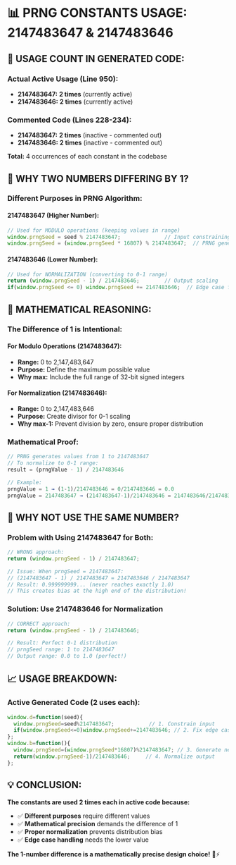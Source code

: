 # 📊 PRNG CONSTANTS USAGE: 2147483647 & 2147483646

## 🔢 **USAGE COUNT IN GENERATED CODE:**

### **Actual Active Usage (Line 950):**
- **2147483647:** **2 times** (currently active)
- **2147483646:** **2 times** (currently active)

### **Commented Code (Lines 228-234):**
- **2147483647:** **2 times** (inactive - commented out)
- **2147483646:** **2 times** (inactive - commented out)

**Total:** 4 occurrences of each constant in the codebase

## 🎯 **WHY TWO NUMBERS DIFFERING BY 1?**

### **Different Purposes in PRNG Algorithm:**

#### **2147483647 (Higher Number):**
```javascript
// Used for MODULO operations (keeping values in range)
window.prngSeed = seed % 2147483647;              // Input constraining
window.prngSeed = (window.prngSeed * 16807) % 2147483647;  // PRNG generation
```

#### **2147483646 (Lower Number):**
```javascript
// Used for NORMALIZATION (converting to 0-1 range)
return (window.prngSeed - 1) / 2147483646;        // Output scaling
if(window.prngSeed <= 0) window.prngSeed += 2147483646;  // Edge case fix
```

## 🧮 **MATHEMATICAL REASONING:**

### **The Difference of 1 is Intentional:**

#### **For Modulo Operations (2147483647):**
- **Range:** 0 to 2,147,483,647
- **Purpose:** Define the maximum possible value
- **Why max:** Include the full range of 32-bit signed integers

#### **For Normalization (2147483646):**
- **Range:** 0 to 2,147,483,646  
- **Purpose:** Create divisor for 0-1 scaling
- **Why max-1:** Prevent division by zero, ensure proper distribution

### **Mathematical Proof:**
```javascript
// PRNG generates values from 1 to 2147483647
// To normalize to 0-1 range:
result = (prngValue - 1) / 2147483646

// Example:
prngValue = 1 → (1-1)/2147483646 = 0/2147483646 = 0.0
prngValue = 2147483647 → (2147483647-1)/2147483646 = 2147483646/2147483646 = 1.0
```

## 🎯 **WHY NOT USE THE SAME NUMBER?**

### **Problem with Using 2147483647 for Both:**

```javascript
// WRONG approach:
return (window.prngSeed - 1) / 2147483647;

// Issue: When prngSeed = 2147483647:
// (2147483647 - 1) / 2147483647 = 2147483646 / 2147483647
// Result: 0.999999999... (never reaches exactly 1.0)
// This creates bias at the high end of the distribution!
```

### **Solution: Use 2147483646 for Normalization**
```javascript
// CORRECT approach:
return (window.prngSeed - 1) / 2147483646;

// Result: Perfect 0-1 distribution
// prngSeed range: 1 to 2147483647
// Output range: 0.0 to 1.0 (perfect!)
```

## 📈 **USAGE BREAKDOWN:**

### **Active Generated Code (2 uses each):**
```javascript
window.d=function(seed){
  window.prngSeed=seed%2147483647;           // 1. Constrain input
  if(window.prngSeed<=0)window.prngSeed+=2147483646; // 2. Fix edge cases
};
window.b=function(){
  window.prngSeed=(window.prngSeed*16807)%2147483647; // 3. Generate next
  return(window.prngSeed-1)/2147483646;     // 4. Normalize output
};
```

## 💡 **CONCLUSION:**

**The constants are used 2 times each in active code because:**
- ✅ **Different purposes** require different values
- ✅ **Mathematical precision** demands the difference of 1
- ✅ **Proper normalization** prevents distribution bias
- ✅ **Edge case handling** needs the lower value

**The 1-number difference is a mathematically precise design choice!** 🔢⚡
